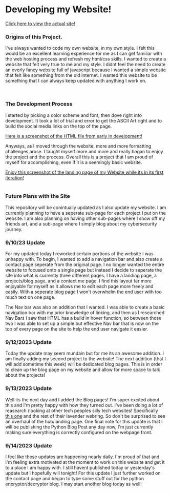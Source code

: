 <H1>Developing my Website!</H1>
<a href="https://tylerdeal.net">Click here to view the actual site!</a>
<br>
<h3>Origins of this Project.</h3>
<p>I've always wanted to code my own website, in my own style. I felt this would be an excellent learning experience for me as I can get familiar with the web hosting process and refresh my html/css skills. I wanted to create a website that felt very true to me and my style. I didnt feel the need to create an overly fancy website full of javascript because I wanted a simple website that felt like something from the old internet. I wanted this website to be something that I can always keep updated with anything I work on.</p>
<br>
<h3>The Development Process</h3>
<p>I started by picking a color scheme and font, then dove right into development. It took a lot of trial and error to get the ASCII Art right and to build the social media links on the top of the page. </p>
<a href="https://github.com/bbunny27/MyWebsite/assets/143891068/95879e3c-e5ad-4fac-9bab-19c431031e97">Here is a screenshot of the HTML file from early in development!</a>
<p>Anyways, as I moved through the website, more and more formatting challenges arose. I taught myself more and more and really bagan to enjoy the project and the process. Overall this is a project that I am proud of myself for accomplishing, even if it is a seemingly basic website.</p>
<a href="https://github.com/bbunny27/MyWebsite/assets/143891068/09ac7ebe-2622-4370-acb1-94e941981410">Enjoy this screenshot of the landing page of my Website while its in its first iteration!</a>
<br>
<br>
<h3>Future Plans with the Site</h3>
<p>This repository will be conintually updated as I also update my website. I am currently planning to have a seperate sub-page for each project I put on the website. I am also planning on having other sub-pages where I show off my friends art, and a sub-page where I simply blog about my cybersecurity journey.</p>
<h3>9/10/23 Update</h3>
<p>For my updated today I reworked certain portions of the website I was unhappy with. To begin, I wanted to add a navigation bar and also create a contact page seperate from the original page. I no longer wanted the entire website to focused onto a single page but instead I decide to seperate the site into what is currently three different pages. I have a landing page, a projects/blog page, and a contact me page. I find this layout far more enjoyable for myself as it allows me to edit each page more freely and easily. With a seperate blog page I won't overwhelm the end user with too much text on one page.</p>
<p>The Nav bar was also an addition that I wanted. I was able to create a basic navigation bar with my prior knowledge of linking, and then as I researched Nav Bars I saw that HTML has a build in hover function, so between those two I was able to set up a simple but effective Nav bar that is now on the top of every page on the site to help the end user navigate it easier.</p>
<h3>9/12/2023 Update</h3>
<p>Today the update may seem mundain but for me its an awesome addition. I am finally adding my second project to the website! The next addition (that I will add sometime this week) will be dedicated blog pages. This is in order to clean up the blog page on my website and allow for more space to talk about the projects! </p>
<h3>9/13/2023 Update</h3>
<p>Well its the next day and I added the Blog pages! I'm super excited about this and I'm pretty happy with how they turned out. I've been doing a lot of reasearch (looking at other tech peoples silly tech websites! Specifically<a href="https://oat.zone"> this one</a> and the rest of their lavender webring. So don't be surprised to see an overhaul of the hub/landing page. One final note for this update is that I will be publishing the Python Blog Post any day now, I'm just currently making sure everything is correctly configured on the webpage front.</p>
<h3>9/14/2023 Update</h3>
<p>I feel like these updates are happening nearly daily. I'm proud of that and I'm feeling extra motivated at the moment to work on this website and get it to a place I am happy with. I still havent published today or yesterday's update but I hopefully will tonight! For this update I just further worked on the contact page and began to type some stuff out for the python encryptor/decryptor blog. I may start another blog today as well!</p>
